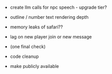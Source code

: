- create llm calls for npc speech - upgrade tier?
- outline / number text rendering depth
- memory leaks of safari?? 
- lag on new player join or new message
- (one final check)

- code cleanup
- make publicly available